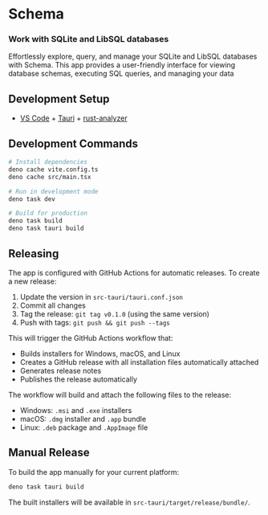 # Schema

### Work with SQLite and LibSQL databases

Effortlessly explore, query, and manage your SQLite and LibSQL databases with Schema.
This app provides a user-friendly interface for viewing database schemas, executing SQL queries, and managing your data

## Development Setup

- [VS Code](https://code.visualstudio.com/) + [Tauri](https://marketplace.visualstudio.com/items?itemName=tauri-apps.tauri-vscode) + [rust-analyzer](https://marketplace.visualstudio.com/items?itemName=rust-lang.rust-analyzer)

## Development Commands

```bash
# Install dependencies
deno cache vite.config.ts
deno cache src/main.tsx

# Run in development mode
deno task dev

# Build for production
deno task build
deno task tauri build
```

## Releasing

The app is configured with GitHub Actions for automatic releases. To create a new release:

1. Update the version in `src-tauri/tauri.conf.json`
2. Commit all changes
3. Tag the release: `git tag v0.1.0` (using the same version)
4. Push with tags: `git push && git push --tags`

This will trigger the GitHub Actions workflow that:
- Builds installers for Windows, macOS, and Linux
- Creates a GitHub release with all installation files automatically attached
- Generates release notes
- Publishes the release automatically

The workflow will build and attach the following files to the release:
- Windows: `.msi` and `.exe` installers
- macOS: `.dmg` installer and `.app` bundle
- Linux: `.deb` package and `.AppImage` file

## Manual Release

To build the app manually for your current platform:

```bash
deno task tauri build
```

The built installers will be available in `src-tauri/target/release/bundle/`.
